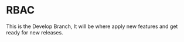 # RBAC
This is the Develop Branch, It will be where apply new features and get ready for new releases.

